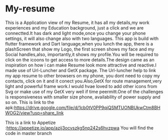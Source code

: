 # My-resume

  This is a Application view of my Resume, it has all my details,my work experiences and my Education background, just a click and we are connectted.It has dark and light mode,once you change your phone settings, it will also change also with two languages.
  This app is build with flutter framework and Dart language,when you lunch the app, there is a plashScreen that show my Logo, the first screen shows my face and my Social handles,also, importantly,it shows my profile.You will be required to click on the icoons to get access to more details.The design came as an inspiration on how i can make Resume look more attractive and reactive.I made use of Url-Luncher and GetX package. The Url-luncher help to link my app resume to other browsers on my phone, you dont need to copy my contacts, click on it and it conect you.Also,GetX for route management,very light and powerful frame work.I would hvae loved to add other icons from Svg or make use of my GetX very well if time peermitt.One of the challenges is responsiveness with smaller size phone, availability of power supply and so on.
  This is  link to the apk:https://drive.google.com/file/d/1cb0tV0PP9qiQSMTUONBUkwCtm8BHWOG2/view?usp=share_link
  
  This is a link to Appetize :https://appetize.io/app/azij3ocvszkg5np242s6hvzpwa
You will find the code in master branch
